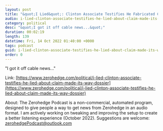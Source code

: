 ```yaml
---
layout: post
title: "&quot;I Lied&quot;: Clinton Associate Testifies He Fabricated Claim That Made Its Way Into Dossier"
audio: i-lied-clinton-associate-testifies-he-lied-about-claim-made-its-way-dossier-0
category: political
desc: "&quot;I got it off cable news...&quot;"
duration: 00:02:19
length: 139
datetime: Fri, 14 Oct 2022 01:40:00 +0000
tags: podcast
guid: i-lied-clinton-associate-testifies-he-lied-about-claim-made-its-way-dossier-0
order: 0
---
```

&quot;I got it off cable news...&quot;

Link: [https://www.zerohedge.com/political/i-lied-clinton-associate-testifies-he-lied-about-claim-made-its-way-dossier](https://www.zerohedge.com/political/i-lied-clinton-associate-testifies-he-lied-about-claim-made-its-way-dossier)

About: The Zerohedge Podcast is a non-commercial, automated program, designed to give people a way to get news from Zerohedge in an audio format.  I am actively working on tweaking and improving the setup to create a better listening experience (October 2022).  Suggestions are welcome: [zerohedgePodcast@outlook.com](mailto:zerohedgePodcast@outlook.com)